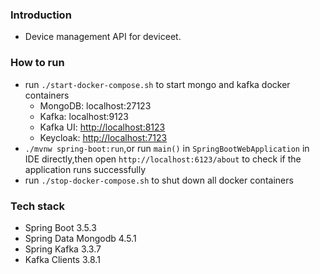 ### Introduction

- Device management API for deviceet.

### How to run

- run `./start-docker-compose.sh` to start mongo and kafka docker containers
    - MongoDB: localhost:27123
    - Kafka: localhost:9123
    - Kafka UI: [http://localhost:8123](http://localhost:8123)
    - Keycloak: [http://localhost:7123](http://localhost:7123)
- `./mvnw spring-boot:run`,or run `main()` in `SpringBootWebApplication` in IDE directly,then open
  `http://localhost:6123/about` to check if the application runs successfully
- run `./stop-docker-compose.sh` to shut down all docker containers

### Tech stack

- Spring Boot 3.5.3
- Spring Data Mongodb 4.5.1
- Spring Kafka 3.3.7
- Kafka Clients 3.8.1